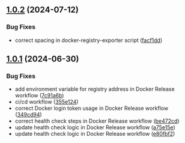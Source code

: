 ## [1.0.2](https://github.com/SinaAboutalebi/docker-registry-exporter/compare/1.0.1...1.0.2) (2024-07-12)


### Bug Fixes

* correct spacing in docker-registry-exporter script ([facf1dd](https://github.com/SinaAboutalebi/docker-registry-exporter/commit/facf1dd2ff78c8d4e06556c457a35168ff2ecec9))

## [1.0.1](https://github.com/SinaAboutalebi/docker-registry-exporter/compare/v1.0.0...1.0.1) (2024-06-30)


### Bug Fixes

* add environment variable for registry address in Docker Release workflow ([7c91a6b](https://github.com/SinaAboutalebi/docker-registry-exporter/commit/7c91a6bc3821ec8352aabeb73bb4b52baab4d3f6))
* ci/cd workflow ([355e124](https://github.com/SinaAboutalebi/docker-registry-exporter/commit/355e124025fd043fbc772d4e6d635152e90ae177))
* correct Docker login token usage in Docker Release workflow ([349cd94](https://github.com/SinaAboutalebi/docker-registry-exporter/commit/349cd944c6d3b58904228e883cc61ad20648f339))
* correct health check steps in Docker Release workflow ([be472cd](https://github.com/SinaAboutalebi/docker-registry-exporter/commit/be472cd8581a776e613c3cca6b3763e02d170372))
* update health check logic in Docker Release workflow ([a75e15e](https://github.com/SinaAboutalebi/docker-registry-exporter/commit/a75e15ee851f971aa506bc7be5759f57ea653cef))
* update health check logic in Docker Release workflow ([e80fbf2](https://github.com/SinaAboutalebi/docker-registry-exporter/commit/e80fbf27b7fc69c968b34ad19add7802bee96f42))
